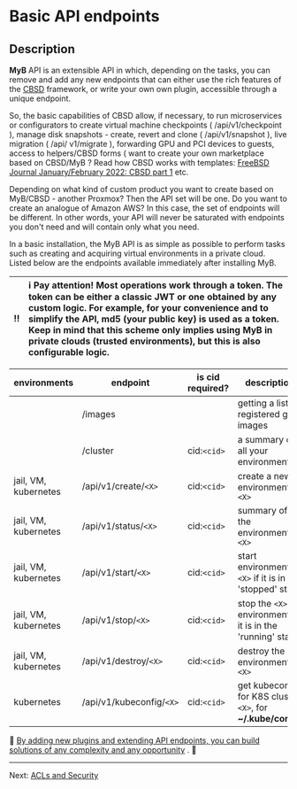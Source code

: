 # Basic API endpoints

## Description

**MyB** API is an extensible API in which, depending on the tasks, you can remove and add any new endpoints that can either use the rich features of the [CBSD](https://cbsd.io) framework, or write your own own plugin, accessible through a unique endpoint.

So, the basic capabilities of CBSD allow, if necessary, to run microservices or configurators to create virtual machine checkpoints ( /api/v1/checkpoint ), manage disk snapshots - create, revert and clone ( /api/v1/snapshot ), live migration ( /api/ v1/migrate ), forwarding GPU and PCI devices to guests, access to helpers/CBSD forms ( want to create your own marketplace based on CBSD/MyB ? Read how CBSD works with templates: [FreeBSD Journal January/February 2022: CBSD part 1](https://issue.freebsdfoundation.org/publication/?m=33057&i=739644&p=27&id=26695&ver=html5) etc.

Depending on what kind of custom product you want to create based on MyB/CBSD - another Proxmox? Then the API set will be one. Do you want to create an analogue of Amazon AWS? In this case, the set of endpoints will be different. In other words, your API will never be saturated with endpoints you don't need and will contain only what you need.

In a basic installation, the MyB API is as simple as possible to perform tasks such as creating and acquiring virtual environments in a private cloud. Listed below are the endpoints available immediately after installing MyB.

:bangbang: | :information_source: Pay attention! Most operations work through a token. The token can be either a classic JWT or one obtained by any custom logic. For example, for your convenience and to simplify the API, md5 (your public key) is used as a token. Keep in mind that this scheme only implies using MyB in private clouds (trusted environments), but this is also configurable logic.
:---: | :---


| environments         | endpoint                 | is cid required? | description                                                     |
|----------------------|--------------------------|------------------|-----------------------------------------------------------------|
|                      | /images                  |                  |  getting a list of registered gold images                       |
|                      | /cluster                 |    cid:`<cid>`   |  a summary of all your environments                             |
| jail, VM, kubernetes | /api/v1/create/`<X>`     |    cid:`<cid>`   |  create a new environment `<X>`                                 |
| jail, VM, kubernetes | /api/v1/status/`<X>`     |    cid:`<cid>`   |  summary of the environment `<X>`                               |
| jail, VM, kubernetes | /api/v1/start/`<X>`      |    cid:`<cid>`   |  start environment `<X>` if it is in 'stopped' state            |
| jail, VM, kubernetes | /api/v1/stop/`<X>`       |    cid:`<cid>`   |  stop the `<X>` environment if it is in the 'running' state     |
| jail, VM, kubernetes | /api/v1/destroy/`<X>`    |    cid:`<cid>`   |  destroy the environment `<X>`                                  |
| kubernetes           | /api/v1/kubeconfig/`<X>` |    cid:`<cid>`   |  get kubeconfig for K8S cluster `<X>`, for **~/.kube/config**   |

:construction: <ins>By adding new plugins and extending API endpoints, you can build solutions of any complexity and any opportunity</ins> . :construction:


---

Next: [ACLs and Security](acl.md)
